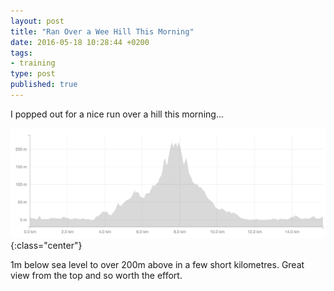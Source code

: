 ```yaml
---
layout: post
title: "Ran Over a Wee Hill This Morning"
date: 2016-05-18 10:28:44 +0200
tags:
- training
type: post
published: true
---
```


I popped out for a nice run over a hill this morning...

![Puig de Sant Martí in Port de Alcúdia, Mallorca](/img/puig-de-sant-marti.png){:class="center"}

1m below sea level to over 200m above in a few short kilometres.  Great view from the top and so worth the effort.

